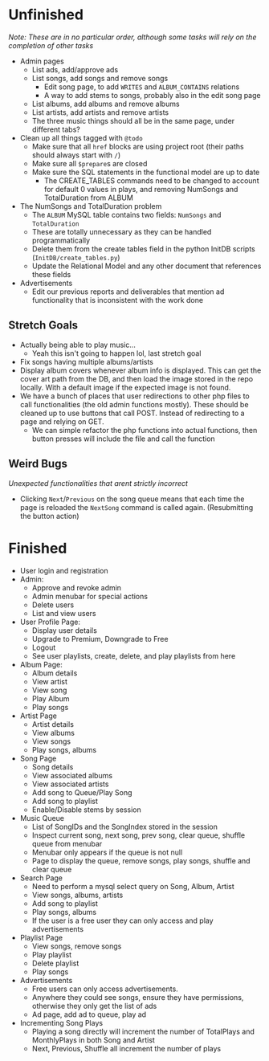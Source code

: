 # Unfinished
*Note: These are in no particular order, although some tasks will rely on the completion of other tasks*
 - Admin pages
    - List ads, add/approve ads
    - List songs, add songs and remove songs
        - Edit song page, to add `WRITES` and `ALBUM_CONTAINS` relations
        - A way to add stems to songs, probably also in the edit song page
    - List albums, add albums and remove albums
    - List artists, add artists and remove artists
    - The three music things should all be in the same page, under different tabs?
 - Clean up all things tagged with `@todo`
    - Make sure that all `href` blocks are using project root (their paths should always start with `/`)
    - Make sure all `$prepare`s are closed
    - Make sure the SQL statements in the functional model are up to date
       - The CREATE_TABLES commands need to be changed to account for default 0 values in plays, and removing NumSongs and TotalDuration from ALBUM
 - The NumSongs and TotalDuration problem
    - The `ALBUM` MySQL table contains two fields: `NumSongs` and `TotalDuration`
    - These are totally unnecessary as they can be handled programmatically
    - Delete them from the create tables field in the python InitDB scripts (`InitDB/create_tables.py`)
    - Update the Relational Model and any other document that references these fields
 - Advertisements
    - Edit our previous reports and deliverables that mention ad functionality that is inconsistent with the work done

## Stretch Goals
 - Actually being able to play music...
    - Yeah this isn't going to happen lol, last stretch goal
 - Fix songs having multiple albums/artists
 - Display album covers whenever album info is displayed. This can get the cover art path from the DB, and then load the image stored in the repo locally. With a default image if the expected image is not found.
 - We have a bunch of places that user redirections to other php files to call functionalities (the old admin functions mostly). These should be cleaned up to use buttons that call POST. Instead of redirecting to a page and relying on GET.
    - We can simple refactor the php functions into actual functions, then button presses will include the file and call the function

## Weird Bugs
*Unexpected functionalities that arent strictly incorrect*
 - Clicking `Next`/`Previous` on the song queue means that each time the page is reloaded the `NextSong` command is called again. (Resubmitting the button action)

# Finished
 - User login and registration
 - Admin:
    - Approve and revoke admin
    - Admin menubar for special actions
    - Delete users
    - List and view users
 - User Profile Page:
    - Display user details
    - Upgrade to Premium, Downgrade to Free
    - Logout
    - See user playlists, create, delete, and play playlists from here
 - Album Page:
    - Album details
    - View artist
    - View song
    - Play Album
    - Play songs
 - Artist Page
    - Artist details
    - View albums
    - View songs
    - Play songs, albums
 - Song Page
    - Song details
    - View associated albums
    - View associated artists
    - Add song to Queue/Play Song
    - Add song to playlist
    - Enable/Disable stems by session
 - Music Queue
    - List of SongIDs and the SongIndex stored in the session
    - Inspect current song, next song, prev song, clear queue, shuffle queue from menubar
    - Menubar only appears if the queue is not null
    - Page to display the queue, remove songs, play songs, shuffle and clear queue
 - Search Page
    - Need to perform a mysql select query on Song, Album, Artist
    - View songs, albums, artists
    - Add song to playlist
    - Play songs, albums
    - If the user is a free user they can only access and play advertisements
 - Playlist Page
    - View songs, remove songs
    - Play playlist
    - Delete playlist
    - Play songs
 - Advertisements
    - Free users can only access advertisements.
    - Anywhere they could see songs, ensure they have permissions, otherwise they only get the list of ads
    - Ad page, add ad to queue, play ad
 - Incrementing Song Plays
    - Playing a song directly will increment the number of TotalPlays and MonthlyPlays in both Song and Artist
    - Next, Previous, Shuffle all increment the number of plays
